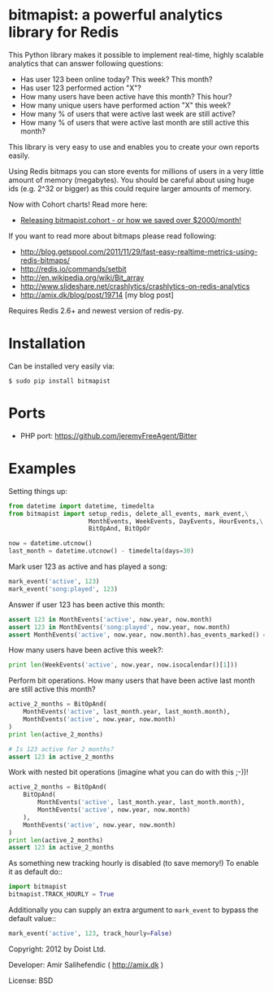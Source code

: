 bitmapist: a powerful analytics library for Redis
=================================================================

This Python library makes it possible to implement real-time, highly scalable analytics that can answer following questions:

* Has user 123 been online today? This week? This month?
* Has user 123 performed action "X"?
* How many users have been active have this month? This hour?
* How many unique users have performed action "X" this week?
* How many % of users that were active last week are still active?
* How many % of users that were active last month are still active this month?

This library is very easy to use and enables you to create your own reports easily.

Using Redis bitmaps you can store events for millions of users in a very little amount of memory (megabytes).
You should be careful about using huge ids (e.g. 2^32 or bigger) as this could require larger amounts of memory.

Now with Cohort charts! Read more here:

* [Releasing bitmapist.cohort - or how we saved over $2000/month!](http://amix.dk/blog/post/19718)

If you want to read more about bitmaps please read following:

* http://blog.getspool.com/2011/11/29/fast-easy-realtime-metrics-using-redis-bitmaps/
* http://redis.io/commands/setbit
* http://en.wikipedia.org/wiki/Bit_array
* http://www.slideshare.net/crashlytics/crashlytics-on-redis-analytics
* http://amix.dk/blog/post/19714 [my blog post]

Requires Redis 2.6+ and newest version of redis-py.


Installation
============

Can be installed very easily via:

    $ sudo pip install bitmapist


Ports
=====

* PHP port: https://github.com/jeremyFreeAgent/Bitter


Examples
========

Setting things up:

```python
from datetime import datetime, timedelta
from bitmapist import setup_redis, delete_all_events, mark_event,\
                      MonthEvents, WeekEvents, DayEvents, HourEvents,\
                      BitOpAnd, BitOpOr

now = datetime.utcnow()
last_month = datetime.utcnow() - timedelta(days=30)
```

Mark user 123 as active and has played a song:

```python
mark_event('active', 123)
mark_event('song:played', 123)
```

Answer if user 123 has been active this month:

```python
assert 123 in MonthEvents('active', now.year, now.month)
assert 123 in MonthEvents('song:played', now.year, now.month)
assert MonthEvents('active', now.year, now.month).has_events_marked() == True
```

How many users have been active this week?:

```python
print len(WeekEvents('active', now.year, now.isocalendar()[1]))
```

Perform bit operations. How many users that have been active last month are still active this month?

```python
active_2_months = BitOpAnd(
    MonthEvents('active', last_month.year, last_month.month),
    MonthEvents('active', now.year, now.month)
)
print len(active_2_months)

# Is 123 active for 2 months?
assert 123 in active_2_months
```

Work with nested bit operations (imagine what you can do with this ;-))!

```python
active_2_months = BitOpAnd(
    BitOpAnd(
        MonthEvents('active', last_month.year, last_month.month),
        MonthEvents('active', now.year, now.month)
    ),
    MonthEvents('active', now.year, now.month)
)
print len(active_2_months)
assert 123 in active_2_months
```

As something new tracking hourly is disabled (to save memory!) To enable it as default do::

```python
import bitmapist
bitmapist.TRACK_HOURLY = True
```

Additionally you can supply an extra argument to `mark_event` to bypass the default value::

```python
mark_event('active', 123, track_hourly=False)
```

Copyright: 2012 by Doist Ltd.

Developer: Amir Salihefendic ( http://amix.dk )

License: BSD
